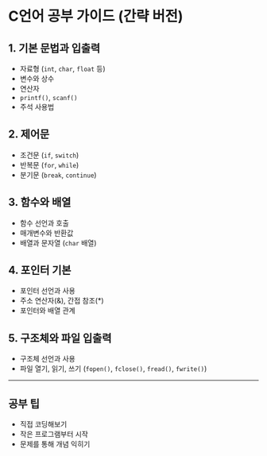 # C언어 공부 가이드 (간략 버전)

## 1. 기본 문법과 입출력
- 자료형 (`int`, `char`, `float` 등)  
- 변수와 상수  
- 연산자  
- `printf()`, `scanf()`  
- 주석 사용법  

## 2. 제어문
- 조건문 (`if`, `switch`)  
- 반복문 (`for`, `while`)  
- 분기문 (`break`, `continue`)  

## 3. 함수와 배열
- 함수 선언과 호출  
- 매개변수와 반환값  
- 배열과 문자열 (`char` 배열)  

## 4. 포인터 기본
- 포인터 선언과 사용  
- 주소 연산자(&), 간접 참조(*)  
- 포인터와 배열 관계  

## 5. 구조체와 파일 입출력
- 구조체 선언과 사용  
- 파일 열기, 읽기, 쓰기 (`fopen()`, `fclose()`, `fread()`, `fwrite()`)

---

## 공부 팁
- 직접 코딩해보기  
- 작은 프로그램부터 시작  
- 문제를 통해 개념 익히기

